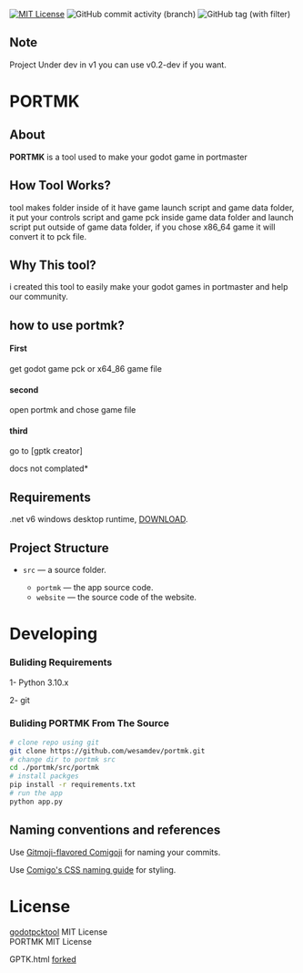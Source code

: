 [![MIT License](https://img.shields.io/badge/License-MIT-green.svg)](https://choosealicense.com/licenses/mit/)
![GitHub commit activity (branch)](https://img.shields.io/github/commit-activity/m/wesamdev/portmk)
![GitHub tag (with filter)](https://img.shields.io/github/v/tag/wesamdev/portmk?label=latest%20ver)
## Note
Project Under dev in v1 you can use v0.2-dev if you want.
# PORTMK

## About

**PORTMK** is a tool used to make your godot game in portmaster

## How Tool Works?

tool makes folder inside of it have game launch script and game data folder, it put your controls script and game pck inside game data folder and launch script put outside of game data folder, if you chose x86_64 game it will convert it to pck file.

## Why This tool?

i created this tool to easily make your godot games in portmaster and help our community.

## how to use portmk?

#### First

get godot game pck or x64_86 game file

#### second

open portmk and chose game file

#### third

go to [gptk creator]

docs not complated*

## Requirements

.net v6 windows desktop runtime, [DOWNLOAD](https://dotnet.microsoft.com/en-us/download/dotnet/thank-you/runtime-desktop-6.0.24-windows-x64-installer).

## Project Structure

* `src` — a source folder.

  * `portmk` — the app source code.
  * `website` — the source code of the website.

# Developing

### Buliding Requirements

1-  Python 3.10.x

2- git

### Buliding PORTMK From The Source

```bash
# clone repo using git
git clone https://github.com/wesamdev/portmk.git
# change dir to portmk src
cd ./portmk/src/portmk
# install packges
pip install -r requirements.txt
# run the app
python app.py
```

## Naming conventions and references

Use [Gitmoji-flavored Comigoji](https://comigo.gitlab.io/comigoji/#gitmoji) for naming your commits.

Use [Comigo's CSS naming guide](https://cosmomyzrailgorynych.github.io/css-naming-guide/) for styling.

# License

[godotpcktool](https://github.com/hhyyrylainen/GodotPckTool) MIT License
<br>
PORTMK  MIT License

GPTK.html [forked](https://github.com/PortsMaster/PortMaster-Website/blob/main/website/gptk.html)
